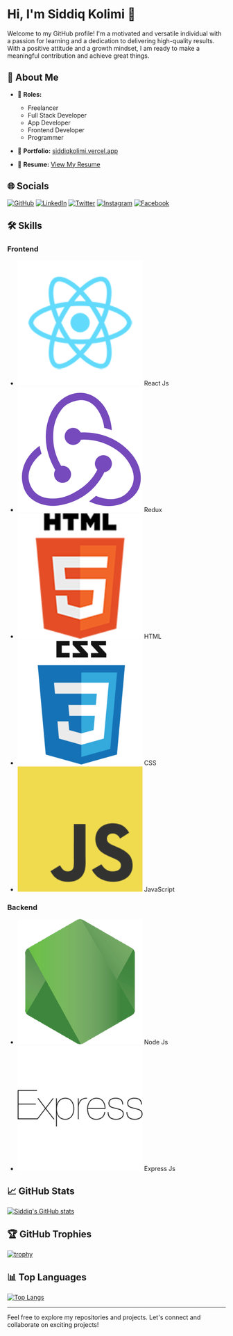 # Hi, I'm Siddiq Kolimi 👋

Welcome to my GitHub profile! I'm a motivated and versatile individual with a passion for learning and a dedication to delivering high-quality results. With a positive attitude and a growth mindset, I am ready to make a meaningful contribution and achieve great things.

## 🚀 About Me

- 🌟 **Roles:**
  - Freelancer
  - Full Stack Developer
  - App Developer
  - Frontend Developer
  - Programmer

- 💼 **Portfolio:** [siddiqkolimi.vercel.app](https://siddiqkolimi.vercel.app/)
- 📄 **Resume:** [View My Resume](https://drive.google.com/file/d/1PXEsdm0r6fIRyUynaCLEV2Oeg1lFVGmn/view?usp=sharing)

## 🌐 Socials

[![GitHub](https://img.shields.io/badge/GitHub-181717?style=for-the-badge&logo=github)](https://github.com/Siddiq3)
[![LinkedIn](https://img.shields.io/badge/LinkedIn-0077B5?style=for-the-badge&logo=linkedin)](https://www.linkedin.com/in/siddiq-kolimi-a371a9192)
[![Twitter](https://img.shields.io/badge/Twitter-1DA1F2?style=for-the-badge&logo=twitter)](https://twitter.com/siddiqkolimi)
[![Instagram](https://img.shields.io/badge/Instagram-E4405F?style=for-the-badge&logo=instagram)](https://www.instagram.com/siddiqkolimi/)
[![Facebook](https://img.shields.io/badge/Facebook-1877F2?style=for-the-badge&logo=facebook)](https://www.facebook.com/siddiqkolimi/)

## 🛠️ Skills

### Frontend

- ![React](https://raw.githubusercontent.com/github/explore/main/topics/react/react.png) React Js
- ![Redux](https://raw.githubusercontent.com/github/explore/main/topics/redux/redux.png) Redux
- ![HTML](https://raw.githubusercontent.com/github/explore/main/topics/html/html.png) HTML
- ![CSS](https://raw.githubusercontent.com/github/explore/main/topics/css/css.png) CSS
- ![JavaScript](https://raw.githubusercontent.com/github/explore/main/topics/javascript/javascript.png) JavaScript

### Backend

- ![Node](https://raw.githubusercontent.com/github/explore/main/topics/nodejs/nodejs.png) Node Js
- ![Express](https://raw.githubusercontent.com/github/explore/main/topics/express/express.png) Express Js

## 📈 GitHub Stats

[![Siddiq's GitHub stats](https://github-readme-stats.vercel.app/api?username=Siddiq3&show_icons=true&theme=radical)](https://github.com/anuraghazra/github-readme-stats)

## 🏆 GitHub Trophies

[![trophy](https://github-profile-trophy.vercel.app/?username=Siddiq3&theme=onedark)](https://github.com/ryo-ma/github-profile-trophy)

## 📊 Top Languages

[![Top Langs](https://github-readme-stats.vercel.app/api/top-langs/?username=Siddiq3&layout=compact&theme=radical)](https://github.com/anuraghazra/github-readme-stats)

---

Feel free to explore my repositories and projects. Let's connect and collaborate on exciting projects!

